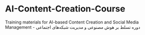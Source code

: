 # AI-Content-Creation-Course
Training materials for AI-based Content Creation and Social Media Management - دوره تسلط بر هوش مصنوعی و مدیریت شبکه‌های اجتماعی
